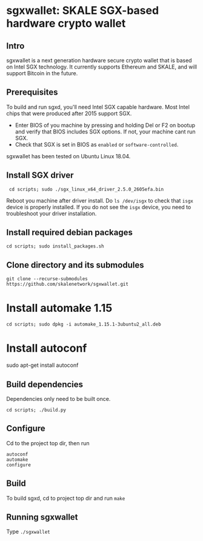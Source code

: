 # sgxwallet: SKALE SGX-based hardware crypto wallet

## Intro

sgxwallet is a next generation hardware secure crypto wallet that  is based on Intel SGX technology. It currently supports Ethereum and SKALE, and will support Bitcoin in the future.

## Prerequisites

To build and run sgxd, you'll need Intel SGX capable hardware. Most Intel chips that were produced after 2015 support SGX.

* Enter BIOS of you machine by pressing and holding Del or F2 on bootup and verify that BIOS includes SGX options.
  If not, your machine cant run SGX.
* Check that SGX is set in BIOS as `enabled` or `software-controlled`.


sgxwallet has been tested on Ubuntu Linux 18.04. 

## Install SGX driver

``` cd scripts; sudo ./sgx_linux_x64_driver_2.5.0_2605efa.bin```

Reboot you machine after driver install.  Do `ls /dev/isgx` to check that `isgx` device is properly installed.
If you do not see the `isgx` device, you need to troubleshoot your driver installation.

## Install required debian packages

```cd scripts; sudo install_packages.sh```

## Clone directory and its submodules

``` git clone --recurse-submodules  https://github.com/skalenetwork/sgxwallet.git ```

# Install automake 1.15

```cd scripts; sudo dpkg -i automake_1.15.1-3ubuntu2_all.deb ```

# Install autoconf

sudo apt-get install autoconf


## Build dependencies

Dependencies only need to be built once.

```
cd scripts; ./build.py
```
## Configure

Cd to the project top dir, then run

```
autoconf
automake
configure
```

## Build

To build sgxd, cd to project top dir and run `make` 

## Running sgxwallet

Type `./sgxwallet`
